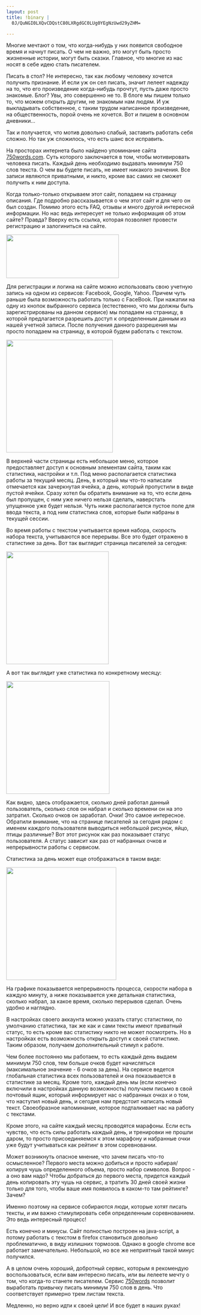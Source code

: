 ```yaml
--- 
layout: post
title: !binary |
  0J/QuNGI0LXQvCDQstC80LXRgdGC0LUg0YEgNzUwd29yZHM=

---
```

Многие мечтают о том, что когда-нибудь у них появится свободное время и начнут писать. О чем не важно, это могут быть просто жизненные истории, могут быть сказки. Главное, что многие из нас носят в себе идею стать писателем.

Писать в стол? Не интересно, так как любому человеку хочется получить признание. И если уж он сел писать, значит лелеет надежду на то, что его произведение когда-нибудь прочтут, пусть даже просто знакомые. Блог? Увы, это совершенно не то. В блоге мы пишем только то, что можем открыть другим, не знакомым нам людям. И уж выкладывать собственное, с таким трудом написанное произведение, на общественность, порой очень не хочется. Вот и пишем в основном дневники...

Так и получается, что мотив довольно слабый, заставить работать себя сложно. Но так уж сложилось, что есть шанс все исправить.

На просторах интернета было найдено упоминание сайта <a href="http://750words.com/" rel="nofollow">750words.com</a>. Суть которого заключается в том, чтобы мотивировать человека писать. Каждый день необходимо выдавать минимум 750 слов текста. О чем вы будете писать, не имеет никакого значения. Все записи являются приватными, и никто, кроме вас самих не сможет получить к ним доступа.

Когда только-только открываем этот сайт, попадаем на страницу описания. Где подробно рассказывается о чем этот сайт и для чего он был создан. Помимо этого есть FAQ, отзывы и много другой интересной информации. Но нас ведь интересует не только информация об этом сайте? Правда? Вверху есть ссылка, которая позволяет провести регистрацию и залогиниться на сайте.

<a href="http://static.juev.ru/2010/06/750words-login.png" id="lightbox"><img class="aligncenter size-medium wp-image-1060" title="750words-login" src="http://static.juev.ru/2010/06/750words-login-300x116.png" alt="" width="300" height="116" /></a>

Для регистрации и логина на сайте можно использовать свою учетную запись на одном из сервисов: Facebook, Google, Yahoo. Причем чуть раньше была возможность работать только с FaceBook. При нажатии на одну из кнопок выбранного сервиса (естественно, что мы должны быть зарегистрированы на данном сервисе) мы попадаем на страницу, в которой предлагается разрешить доступ к определенным данным из нашей учетной записи. После получения данного разрешения мы просто попадаем на страницу, в которой будем работать с текстом.

<a href="http://static.juev.ru/2010/06/750words-work.png" id="lightbox"><img class="aligncenter size-medium wp-image-1063" title="750words-work" src="http://static.juev.ru/2010/06/750words-work-284x300.png" alt="" width="284" height="300" /></a>

В верхней части страницы есть небольшое меню, которое предоставляет доступ к основным элементам сайта, таким как статистика, настройки и т.п. Под меню располагается статистика работы за текущий месяц. День, в который мы что-то написали отмечается как зачеркнутая ячейка, а день, который пропустили в виде пустой ячейки. Сразу хотел бы обратить внимание на то, что если день был пропущен, с ним уже ничего нельзя сделать, наверстать упущенное уже будет нельзя. Чуть ниже располагается пустое поле для ввода текста, а под ним статистика слов, которые были набраны в текущей сессии.

Во время работы с текстом учитывается время набора, скорость набора текста, учитываются все перерывы. Все это будет отражено в статистике за день. Вот так выглядит страница писателей за сегодня:

<a href="http://static.juev.ru/2010/06/750words-today.png" id="lightbox"><img class="aligncenter size-medium wp-image-1062" title="750words-today" src="http://static.juev.ru/2010/06/750words-today-273x300.png" alt="" width="273" height="300" /></a>

А вот так выглядит уже статистика по конкретному месяцу:

<a href="http://static.juev.ru/2010/06/750words-stat.png" id="lightbox"><img class="aligncenter size-medium wp-image-1061" title="750words-stat" src="http://static.juev.ru/2010/06/750words-stat-275x300.png" alt="" width="275" height="300" /></a>

Как видно, здесь отображается, сколько дней работал данный пользователь, сколько слов он набрал и сколько времени он на это затратил. Сколько очков он заработал. Очки! Это самое интересное. Обратили внимание, что на странице писателей за сегодня рядом с именем каждого пользователя выводиться небольшой рисунок, яйцо, птицы различные? Вот этот рисунок как раз показывает статус пользователя. А статус зависит как раз от набранных очков и непрерывности работы с сервисом.

Статистика за день может еще отображаться в таком виде:

<a href="http://static.juev.ru/2010/06/750words-local.png" id="lightbox"><img class="aligncenter size-medium wp-image-1059" title="750words-local" src="http://static.juev.ru/2010/06/750words-local-293x300.png" alt="" width="293" height="300" /></a>

На графике показывается непрерывность процесса, скорости набора в каждую минуту, а ниже показывается уже детальная статистика, сколько набрал, за какое время, сколько перерывов сделал. Очень удобно и наглядно.

В настройках своего аккаунта можно указать статус статистики, по умолчанию статистика, так же как и сами тексты имеют приватный статус, то есть кроме вас статистику никто не может посмотреть. Но в настройках есть возможность открыть доступ к своей статистике. Таким образом, получаем дополнительный стимул к работе.

Чем более постоянно мы работаем, то есть каждый день выдаем минимум 750 слов, тем больше очков будет начисляться (максимальное значение - 6 очков за день). На сервисе ведется глобальная статистика всех пользователей и она показывается в статистике за месяц. Кроме того, каждый день мы (если конечно включили в настройках данную возможность) получаем письмо в свой почтовый ящик, который информирует нас о набранных очках и о том, что наступил новый день, и сегодня нам предстоит написать новый текст. Своеобразное напоминание, которое подталкивает нас на работу с текстами.

Кроме этого, на сайте каждый месяц проводятся марафоны. Если есть чувство, что есть силы работать каждый день, и тренировки не прошли даром, то просто присоединяемся к этом марафону и набранные очки уже будут учитываться как рейтинг в этом соревновании.

Может возникнуть опасное мнение, что зачем писать что-то осмысленное? Первого места можно добиться и просто набирая/копируя чушь определенного объема, просто набор символов. Вопрос - а оно вам надо? Чтобы добраться до первого места, придется каждый день копировать эту чушь на сервис, а тратить 30 дней своей жизни только для того, чтобы ваше имя появилось в каком-то там рейтинге? Зачем?

Именно поэтому на сервисе собираются люди, которые хотят писать тексты, и им важно стимулировать себя определенным соревнованием. Это ведь интересный процесс!

Есть конечно и минусы. Сайт полностью построен на java-script, а потому работать с текстом в firefox становиться довольно проблематично, в виду излишних тормозов. Однако в google chrome все работает замечательно. Небольшой, но все же неприятный такой минус получился.

А в целом очень хороший, добротный сервис, которым я рекомендую воспользоваться, если вам интересно писать, или вы лелеете мечту о том, что когда-то станете писателем. Сервис <a href="http://750words.com/" rel="nofollow">750words</a> позволит выработать привычку писать минимум 750 слов в день. Что соответствует примерно трем листам текста.

Медленно, но верно идти к своей цели! И все будет в наших руках!
